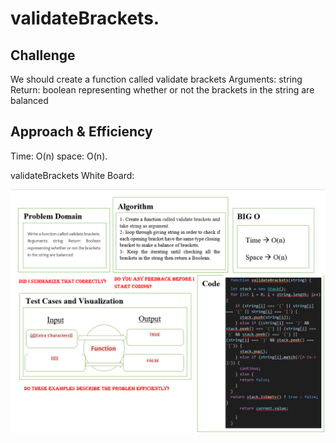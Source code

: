 # validateBrackets.

## Challenge
We should create a function called validate brackets
Arguments: string
Return: boolean
representing whether or not the brackets in the string are balanced
<!-- Description of the challenge -->

## Approach & Efficiency
Time: O(n) space: O(n).
<!-- What approach did you take? Why? What is the Big O space/time for this approach? -->

validateBrackets White Board:

![](./Screenshot_17.png)
